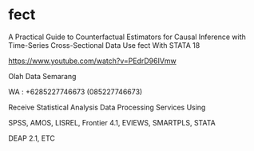 # fect
A Practical Guide to Counterfactual Estimators for Causal Inference with Time-Series Cross-Sectional Data Use fect With STATA 18

https://www.youtube.com/watch?v=PEdrD96IVmw

Olah Data Semarang

WA : +6285227746673 (085227746673)

Receive Statistical Analysis Data Processing Services Using

SPSS, AMOS, LISREL, Frontier 4.1, EVIEWS, SMARTPLS, STATA

DEAP 2.1, ETC
